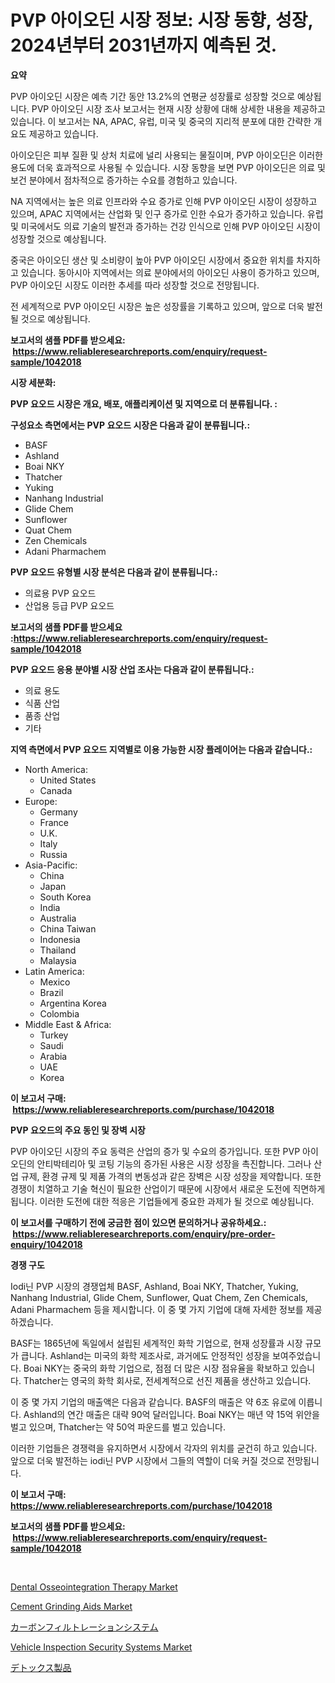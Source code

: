 <p><h1>PVP 아이오딘 시장 정보: 시장 동향, 성장, 2024년부터 2031년까지 예측된 것.</h1></p><p><strong>요약</strong></p>
<p><p>PVP 아이오딘 시장은 예측 기간 동안 13.2%의 연평균 성장률로 성장할 것으로 예상됩니다. PVP 아이오딘 시장 조사 보고서는 현재 시장 상황에 대해 상세한 내용을 제공하고 있습니다. 이 보고서는 NA, APAC, 유럽, 미국 및 중국의 지리적 분포에 대한 간략한 개요도 제공하고 있습니다.</p><p>아이오딘은 피부 질환 및 상처 치료에 널리 사용되는 물질이며, PVP 아이오딘은 이러한 용도에 더욱 효과적으로 사용될 수 있습니다. 시장 동향을 보면 PVP 아이오딘은 의료 및 보건 분야에서 점차적으로 증가하는 수요를 경험하고 있습니다. </p><p>NA 지역에서는 높은 의료 인프라와 수요 증가로 인해 PVP 아이오딘 시장이 성장하고 있으며, APAC 지역에서는 산업화 및 인구 증가로 인한 수요가 증가하고 있습니다. 유럽 및 미국에서도 의료 기술의 발전과 증가하는 건강 인식으로 인해 PVP 아이오딘 시장이 성장할 것으로 예상됩니다. </p><p>중국은 아이오딘 생산 및 소비량이 높아 PVP 아이오딘 시장에서 중요한 위치를 차지하고 있습니다. 동아시아 지역에서는 의료 분야에서의 아이오딘 사용이 증가하고 있으며, PVP 아이오딘 시장도 이러한 추세를 따라 성장할 것으로 전망됩니다. </p><p>전 세계적으로 PVP 아이오딘 시장은 높은 성장률을 기록하고 있으며, 앞으로 더욱 발전될 것으로 예상됩니다.</p></p>
<p><strong>보고서의 샘플 PDF를 받으세요: &nbsp;<a href="https://www.reliableresearchreports.com/enquiry/request-sample/1042018">https://www.reliableresearchreports.com/enquiry/request-sample/1042018</a></strong></p>
<p><strong>시장 세분화:</strong></p>
<p><strong> PVP 요오드 시장은 개요, 배포, 애플리케이션 및 지역으로 더 분류됩니다. :</strong></p>
<p><strong>구성요소 측면에서는 PVP 요오드 시장은 다음과 같이 분류됩니다.:</strong></p>
<p><ul><li>BASF</li><li>Ashland</li><li>Boai NKY</li><li>Thatcher</li><li>Yuking</li><li>Nanhang Industrial</li><li>Glide Chem</li><li>Sunflower</li><li>Quat Chem</li><li>Zen Chemicals</li><li>Adani Pharmachem</li></ul></p>
<p><strong> PVP 요오드 유형별 시장 분석은 다음과 같이 분류됩니다.:</strong></p>
<p><ul><li>의료용 PVP 요오드</li><li>산업용 등급 PVP 요오드</li></ul></p>
<p><strong>보고서의 샘플 PDF를 받으세요 :<a href="https://www.reliableresearchreports.com/enquiry/request-sample/1042018">https://www.reliableresearchreports.com/enquiry/request-sample/1042018</a></strong></p>
<p><strong> PVP 요오드 응용 분야별 시장 산업 조사는 다음과 같이 분류됩니다.:</strong></p>
<p><ul><li>의료 용도</li><li>식품 산업</li><li>품종 산업</li><li>기타</li></ul></p>
<p><strong>지역 측면에서 PVP 요오드 지역별로 이용 가능한 시장 플레이어는 다음과 같습니다.:</strong></p>
<p><ul>
    <li>
        North America:
        <ul>
            <li>United States</li>
            <li>Canada</li>
        </ul>
    </li>
    <li>
        Europe:
        <ul>
            <li>Germany</li>
            <li>France</li>
            <li>U.K.</li>
            <li>Italy</li>
            <li>Russia</li>
        </ul>
    </li>
    <li>
        Asia-Pacific:
        <ul>
            <li>China</li>
            <li>Japan</li>
            <li>South Korea</li>
            <li>India</li>
            <li>Australia</li>
            <li>China Taiwan</li>
            <li>Indonesia</li>
            <li>Thailand</li>
            <li>Malaysia</li>
        </ul>
    </li>
    <li>
        Latin America:
        <ul>
            <li>Mexico</li>
            <li>Brazil</li>
            <li>Argentina Korea</li>
            <li>Colombia</li>
        </ul>
    </li>
    <li>
        Middle East & Africa:
        <ul>
            <li>Turkey</li>
            <li>Saudi</li>
            <li>Arabia</li>
            <li>UAE</li>
            <li>Korea</li>
        </ul>
    </li>
    </ul></p>
<p><strong>이 보고서 구매: &nbsp;<a href="https://www.reliableresearchreports.com/purchase/1042018">https://www.reliableresearchreports.com/purchase/1042018</a></strong></p>
<p><strong>PVP 요오드의 주요 동인 및 장벽 시장</strong></p>
<p><p>PVP 아이오딘 시장의 주요 동력은 산업의 증가 및 수요의 증가입니다. 또한 PVP 아이오딘의 안티박테리아 및 코팅 기능의 증가된 사용은 시장 성장을 촉진합니다. 그러나 산업 규제, 환경 규제 및 제품 가격의 변동성과 같은 장벽은 시장 성장을 제약합니다. 또한 경쟁이 치열하고 기술 혁신이 필요한 산업이기 때문에 시장에서 새로운 도전에 직면하게 됩니다. 이러한 도전에 대한 적응은 기업들에게 중요한 과제가 될 것으로 예상됩니다.</p></p>
<p><strong>이 보고서를 구매하기 전에 궁금한 점이 있으면 문의하거나 공유하세요.: &nbsp;<a href="https://www.reliableresearchreports.com/enquiry/pre-order-enquiry/1042018">https://www.reliableresearchreports.com/enquiry/pre-order-enquiry/1042018</a></strong></p>
<p><strong>경쟁 구도</strong></p>
<p><p>Iodi닌 PVP 시장의 경쟁업체 BASF, Ashland, Boai NKY, Thatcher, Yuking, Nanhang Industrial, Glide Chem, Sunflower, Quat Chem, Zen Chemicals, Adani Pharmachem 등을 제시합니다. 이 중 몇 가지 기업에 대해 자세한 정보를 제공하겠습니다. </p><p>BASF는 1865년에 독일에서 설립된 세계적인 화학 기업으로, 현재 성장률과 시장 규모가 큽니다. Ashland는 미국의 화학 제조사로, 과거에도 안정적인 성장을 보여주었습니다. Boai NKY는 중국의 화학 기업으로, 점점 더 많은 시장 점유율을 확보하고 있습니다. Thatcher는 영국의 화학 회사로, 전세계적으로 선진 제품을 생산하고 있습니다. </p><p>이 중 몇 가지 기업의 매출액은 다음과 같습니다. BASF의 매출은 약 6조 유로에 이릅니다. Ashland의 연간 매출은 대략 90억 달러입니다. Boai NKY는 매년 약 15억 위안을 벌고 있으며, Thatcher는 약 50억 파운드를 벌고 있습니다. </p><p>이러한 기업들은 경쟁력을 유지하면서 시장에서 각자의 위치를 굳건히 하고 있습니다. 앞으로 더욱 발전하는 iodi닌 PVP 시장에서 그들의 역할이 더욱 커질 것으로 전망됩니다.</p></p>
<p><strong>이 보고서 구매: &nbsp; <a href="https://www.reliableresearchreports.com/purchase/1042018">https://www.reliableresearchreports.com/purchase/1042018</a></strong></p>
<p><strong>보고서의 샘플 PDF를 받으세요: &nbsp;<a href="https://www.reliableresearchreports.com/enquiry/request-sample/1042018">https://www.reliableresearchreports.com/enquiry/request-sample/1042018</a></strong><strong></strong></p>
<p>&nbsp;</p>
<p><p><a href="https://view.publitas.com/reportprime-1/dental-osseointegration-therapy-market-research-report-unlocks-analysis-on-the-market-financial-status-market-size-and-market-revenue-upto-2030/">Dental Osseointegration Therapy Market</a></p><p><a href="https://github.com/Krish2023na/Market-Research-Report-List-3/blob/main/cement-grinding-aids-market.md">Cement Grinding Aids Market</a></p><p><a href="https://medium.com/@briaabshire64/%E7%82%AD%E7%B4%A0%E3%83%95%E3%82%A3%E3%83%AB%E3%82%BF%E3%83%BC%E3%82%B7%E3%82%B9%E3%83%86%E3%83%A0%E5%B8%82%E5%A0%B4%E8%A6%8F%E6%A8%A1-%E5%B8%82%E5%A0%B4%E3%81%AE%E8%A6%8B%E9%80%9A%E3%81%97%E3%81%A8%E5%B8%82%E5%A0%B4%E4%BA%88%E6%B8%AC-2024%E5%B9%B4%E3%81%8B%E3%82%892031%E5%B9%B4-b72f388f9d0f">カーボンフィルトレーションシステム</a></p><p><a href="https://issuu.com/reportprime-2/docs/vehicle-inspection-security-systems-market-size-20">Vehicle Inspection Security Systems Market</a></p><p><a href="https://medium.com/@rudysimonis2023/%E3%83%87%E3%83%88%E3%83%83%E3%82%AF%E3%82%B9%E8%A3%BD%E5%93%81%E3%81%AE%E5%B8%82%E5%A0%B4%E5%B1%95%E6%9C%9B-%E6%A5%AD%E7%95%8C%E6%A6%82%E8%A6%81%E3%81%A8%E4%BA%88%E6%B8%AC-2024%E5%B9%B4%E3%81%8B%E3%82%892031%E5%B9%B4-5cf6487dd9b8">デトックス製品</a></p></p>